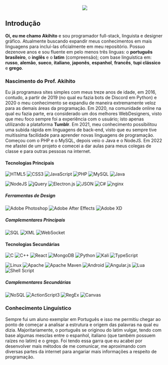 <div align="center">
    <img src="https://raw.githubusercontent.com/akihitofficial/akihitofficial/main/images/header.png"/>
</div>

## Introdução
**Oi, eu me chamo Akihito** e sou programador full-stack, linguista e designer gráfico. Atualmente buscando expandir meus conhecimentos em mais linguagens para incluí-las oficialmente em meu repositório. Possuo dezenove anos e sou fluente em pelo menos três línguas: o **português brasileiro**, o **inglês** e o **latim** (compreensão); com base linguística em: **russo**, **alemão**, **sueco**, **italiano**, **japonês**, **espanhol**, **francês**, **tupi clássico** e **grego**.

### Nascimento do Prof. Akihito
Eu já programava sites simples com meus treze anos de idade, em 2016, contudo, a partir de 2019 (no qual eu fazia bots de Discord em Python) e 2020 o meu conhecimento se expandiu de maneira extremamente veloz para as demais áreas da programação. Em 2020, na comunidade online na qual eu fazia parte, era considerado um dos melhores WebDesigners, visto que meu foco sempre foi a experiência com o usuário; isto apenas utilizando a plataforma **Tumblr**. Em 2021, meu conhecimento possibilitou uma subida rápida em linguagens de back-end, visto que eu sempre tive muitíssima facilidade para aprender novas linguagens de programação. Começou com o PHP e o MySQL, depois veio o Java e o NodeJS. Em 2022 me afastei de um projeto e comecei a dar aulas para meus colegas de classe e para outras pessoas na internet.

#### Tecnologias Principais
![HTML5](https://img.shields.io/badge/-HTML5-E34F26?style=flat-square&logo=html5&logoColor=white)
![CSS3](https://img.shields.io/badge/-CSS3-1572B6?style=flat-square&logo=css3)
![JavaScript](https://img.shields.io/badge/-JavaScript-9e7e15?style=flat-square&logo=javascript)
![PHP](https://img.shields.io/badge/-PHP-1a165f?style=flat-square&logo=php)
![MySQL](https://img.shields.io/badge/-MySQL-5299cc?style=flat-square&logo=mysql&logoColor=white)
![Java](https://img.shields.io/badge/-Java-bf360c?style=flat-square&logo=coffeescript&logoColor=white)

![NodeJS](https://img.shields.io/badge/-NodeJS-031c03?style=flat-square&logo=Node.js)
![jQuery](https://img.shields.io/badge/-jQuery-1d2d39?style=flat-square&logo=jquery)
![Electron.js](https://img.shields.io/badge/Electron-191970?style=flat-square&logo=Electron&logoColor=white)
![JSON](https://img.shields.io/badge/-JSON-838383?style=flat-square&logo=json)
![C#](https://img.shields.io/badge/-C%23-4a148c?style=flat-square&logo=csharp)
![nginx](https://img.shields.io/badge/nginx-%23009639.svg?style=flat-square&logo=nginx&logoColor=white)
##### Ferramentas de Design
![Adobe Photoshop](https://img.shields.io/badge/-Adobe%20Photoshop-001e36?style=flat-square&logo=adobephotoshop)
![Adobe After Effects](https://img.shields.io/badge/-Adobe%20After%20Effects-00005b?style=flat-square&logo=adobeaftereffects)
![Adobe XD](https://img.shields.io/badge/-Adobe%20XD-470037?style=flat-square&logo=adobexd)
##### Complementares Principais
![SQL](https://img.shields.io/badge/-SQL-black?style=flat-square&logo=cachet&logoColor=white)
![XML](https://img.shields.io/badge/-XML-black?style=flat-square&logo=cachet&logoColor=white)
![WebSocket](https://img.shields.io/badge/-WebSocket-black?style=flat-square&logo=cachet&logoColor=white)

#### Tecnologias Secundárias
![C](https://img.shields.io/badge/C-%2300599C.svg?style=flat-square&logo=c&logoColor=white)
![C++](https://img.shields.io/badge/-C%2B%2B-54778c?style=flat-square&logo=c%2B%2B)
![React](https://img.shields.io/badge/-React-575d91?style=flat-square&logo=react)
![MongoDB](https://img.shields.io/badge/MongoDB-%234ea94b.svg?style=flat-square&logo=mongodb&logoColor=white)
![Python](https://img.shields.io/badge/-Python-0c0c0c?style=flat-square&logo=python)
![Kali](https://img.shields.io/badge/Kali-268BEE?style=flat-square&logo=kalilinux&logoColor=white)
![TypeScript](https://img.shields.io/badge/TypeScript-%23007ACC.svg?style=flat-square&logo=typescript&logoColor=white)

![Linux](https://img.shields.io/badge/Linux-FCC624?style=flat-square&logo=linux&logoColor=black)
![Apache](https://img.shields.io/badge/Apache-%23D42029.svg?style=flat-square&logo=apache&logoColor=white)
![Apache Maven](https://img.shields.io/badge/Apache%20Maven-C71A36?style=flat-square&logo=Apache%20Maven&logoColor=white)
![Android](https://img.shields.io/badge/Android-3DDC84?style=flat-square&logo=android&logoColor=white)
![Angular.js](https://img.shields.io/badge/Angular.js-%23E23237.svg?style=flat-square&logo=angularjs&logoColor=white)
![Lua](https://img.shields.io/badge/Lua-%232C2D72.svg?style=flat-square&logo=lua&logoColor=white)
![Shell Script](https://img.shields.io/badge/Shell%20Script-%23121011.svg?style=flat-square&logo=gnu-bash&logoColor=white)
##### Complementares Secundárias
![NoSQL](https://img.shields.io/badge/-NoSQL-black?style=flat-square&logo=cachet&logoColor=white)
![ActionScript3](https://img.shields.io/badge/-ActionScript3-black?style=flat-square&logo=cachet&logoColor=white)
![RegEx](https://img.shields.io/badge/-RegEx-black?style=flat-square&logo=cachet&logoColor=white)
![Canvas](https://img.shields.io/badge/-Canvas-black?style=flat-square&logo=cachet&logoColor=white)

### Conhecimento Linguístico
Sempre fui um aluno exemplar em Português e isso me permitiu chegar ao ponto de começar a analisar a estrutura e origem das palavras na qual eu dizia. Majoritariamente, o português se originou do latim vulgar, tendo com base algumas mesclas entre o espanhol, italiano (que também possuem raízes no latim) e o grego. Foi tendo essa garra que eu acabei por desenvolver mais métodos de me comunicar, me aproximando com diversas partes da internet para angariar mais informações a respeito de programação.
